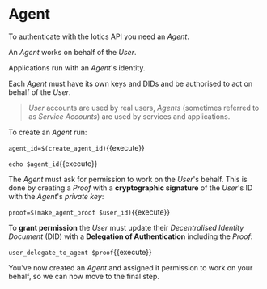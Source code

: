 # Agent

To authenticate with the Iotics API you need an _Agent_.

An _Agent_ works on behalf of the _User_.

Applications run with an _Agent_'s identity.

Each _Agent_ must have its own keys and DIDs and be authorised to act on behalf of the _User_.

> _User_ accounts are used by real users, _Agents_ (sometimes referred to as _Service Accounts_) are used by services and applications.

To create an _Agent_ run:

`agent_id=$(create_agent_id)`{{execute}}

`echo $agent_id`{{execute}}

The _Agent_ must ask for permission to work on the _User_'s behalf. This is done by creating a _Proof_ with a **cryptographic signature** of the _User_'s ID with the _Agent_'s *private key*:

`proof=$(make_agent_proof $user_id)`{{execute}}

To **grant permission** the _User_ must update their _Decentralised Identity Document_ (DID) with a **Delegation of Authentication** including the _Proof_:

`user_delegate_to_agent $proof`{{execute}}

You've now created an _Agent_ and assigned it permission to work on your behalf, so we can now move to the final step.
